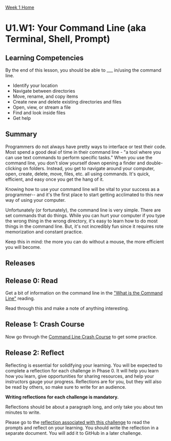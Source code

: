 [Week 1 Home](../)

# U1.W1: Your Command Line (aka Terminal, Shell, Prompt)

## Learning Competencies
By the end of this lesson, you should be able to ___ in/using the command line.
- Identify your location
- Navigate between directories
- Move, rename, and copy items
- Create new and delete existing directories and files
- Open, view, or stream a file
- Find and look inside files
- Get help

## Summary
Programmers do not always have pretty ways to interface or test their code. Most spend a good deal of time in their command line - "a tool where you can use text commands to perform specific tasks." When you use the command line, you don't slow yourself down opening a finder and double-clicking on folders. Instead, you get to navigate around your computer, open, create, delete, move, files, etc. all using commands. It's quick, efficient, and easy once you get the hang of it.

Knowing how to use your command line will be vital to your success as a programmer-- and it's the first place to start getting acclimated to this new way of using your computer.

Unfortunately (or fortunately), the command line is very simple. There are set commands that do things. While you can hurt your computer if you type the wrong thing in the wrong directory, it's easy to learn how to do most things in the command line. But, it's not incredibly fun since it requires rote memorization and constant practice.

Keep this in mind: the more you can do without a mouse, the more efficient you will become.

## Releases

## Release 0: Read
Get a bit of information on the command line in the ["What is the Command Line"](http://lifehacker.com/5633909/who-needs-a-mouse-learn-to-use-the-command-line-for-almost-anything) reading.

Read through this and make a note of anything interesting.

## Release 1: Crash Course
Now go through the [Command Line Crash Course](http://cli.learncodethehardway.org/book/) to get some practice.

## Release 2: Reflect
Reflecting is essential for solidifying your learning. You will be expected to complete a reflection for each challenge in Phase 0. It will help you learn how you learn, give opportunities for sharing resources, and help your instructors gauge your progress. Reflections are for you, but they will also be read by others, so make sure to write for an audience.

**Writing reflections for each challenge is mandatory.**

Reflections should be about a paragraph long, and only take you about ten minutes to write.

Please go to the [reflection associated with this challenge](my_reflection.md) to read the prompts and reflect on your learning. You should write the reflection in a separate document. You will add it to GitHub in a later challenge.
